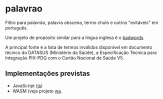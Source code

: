 # palavrao

Filtro para palavrão, palavra obscena, termo chulo e outros "evitáveis" em português.

Um projeto de propósito similar para a língua inglesa é o [badwords](https://github.com/web-mech/badwords).

A principal fonte é a lista de termos inválidos disponível em documento técnico do DATASUS (Ministério da Saúde), a Especificação Técnica para Integração PIX-PDQ com o Cartão Nacional de Saúde V5.

## Implementações previstas

- JavaScript ([js](js))
- WASM (veja projeto [wa](https://github.com/kyriosdata/wa).
